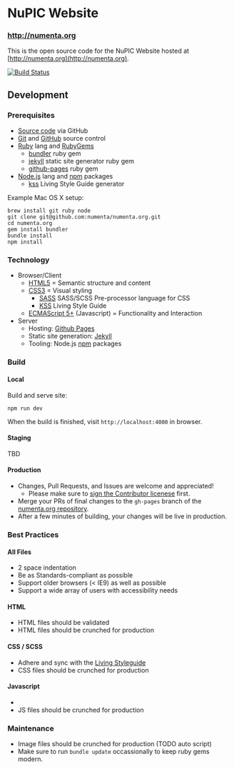 # NuPIC Website

### http://numenta.org

This is the open source code for the NuPIC Website hosted at
[http://numenta.org](http://numenta.org).

[![Build Status](https://travis-ci.org/numenta/numenta.org.png?branch=gh-pages)](https://travis-ci.org/numenta/numenta.org)


## Development


### Prerequisites

* [Source code](https://github.com/numenta/numenta.org) via GitHub
* [Git](http://git-scm.com/) and [GitHub](http://github.com) source control
* [Ruby](https://www.ruby-lang.org/) lang and [RubyGems](https://rubygems.org/)
  * [bundler](http://bundler.io/) ruby gem
  * [jekyll](http://jekyllrb.com/) static site generator ruby gem
  * [github-pages](https://github.com/github/pages-gem) ruby gem
* [Node.js](https://nodejs.org/) lang and [npm](https://www.npmjs.com/) packages
  * [kss](https://github.com/kss-node/kss-node) Living Style Guide generator

Example Mac OS X setup:
```
brew install git ruby node
git clone git@github.com:numenta/numenta.org.git
cd numenta.org
gem install bundler
bundle install
npm install
```


### Technology

* Browser/Client
  * [HTML5](http://en.wikipedia.org/wiki/HTML5) = Semantic structure and content
  * [CSS3](http://en.wikipedia.org/wiki/Cascading_Style_Sheets) = Visual styling
    * [SASS](http://sass-lang.com/) SASS/SCSS Pre-processor language for CSS
    * [KSS](https://github.com/kss-node/kss-node) Living Style Guide
  * [ECMAScript 5+](http://en.wikipedia.org/wiki/ECMAScript) (Javascript) =
    Functionality and Interaction
* Server
  * Hosting: [Github Pages](https://pages.github.com)
  * Static site generation: [Jekyll](http://jekyllrb.com/)
  * Tooling: Node.js [npm](https://www.npmjs.com/) packages


### Build

#### Local

Build and serve site:
```
npm run dev
```

When the build is finished, visit `http://localhost:4000` in browser.

#### Staging

TBD

#### Production

* Changes, Pull Requests, and Issues are welcome and appreciated!
  * Please make sure to
    [sign the Contributor licenese](http://numenta.org/licenses/cl/) first.
* Merge your PRs of final changes to the `gh-pages` branch of the
  [numenta.org repository](https://github.com/numenta/numenta.org).
* After a few minutes of building, your changes will be live in production.


### Best Practices

#### All Files

* 2 space indentation
* Be as Standards-compliant as possible
* Support older browsers (< IE9) as well as possible
* Support a wide array of users with accessibility needs

#### HTML

* HTML files should be validated
* HTML files should be crunched for production

#### CSS / SCSS

* Adhere and sync with the [Living Styleguide](http://numenta.org/styleguide/)
* CSS files should be crunched for production

#### Javascript

*
* JS files should be crunched for production


### Maintenance

* Image files should be crunched for production (TODO auto script)
* Make sure to run `bundle update` occassionally to keep ruby gems modern.

